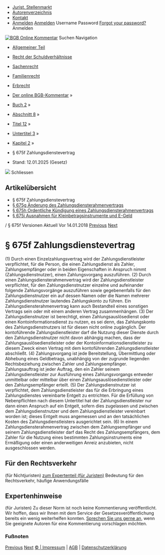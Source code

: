   * [Jurist. Stellenmarkt](https://bgb.kommentar.de/Buch-2/Abschnitt-8/Titel-12/Untertitel-3/Kapitel-2/</job-board> "Jurist. Stellenmarkt")
  * [Autorenverzeichnis](https://bgb.kommentar.de/Buch-2/Abschnitt-8/Titel-12/Untertitel-3/Kapitel-2/</Autorenverzeichnis> "Autorenverzeichnis")
  * [Kontakt](https://bgb.kommentar.de/Buch-2/Abschnitt-8/Titel-12/Untertitel-3/Kapitel-2/</Kontakt>)
  * [Anmelden](https://bgb.kommentar.de/Buch-2/Abschnitt-8/Titel-12/Untertitel-3/Kapitel-2/<#login> "show login form") [Anmelden](https://bgb.kommentar.de/Buch-2/Abschnitt-8/Titel-12/Untertitel-3/Kapitel-2/<#> "hide login form") Username Password
[Forgot your password?](https://bgb.kommentar.de/Buch-2/Abschnitt-8/Titel-12/Untertitel-3/Kapitel-2/</user/forgotpassword>) Anmelden 


[![BGB Online Kommentar](https://bgb.kommentar.de/extension/bgb/design/bgb/images/logo.png)](https://bgb.kommentar.de/Buch-2/Abschnitt-8/Titel-12/Untertitel-3/Kapitel-2/</> "BGB Online Kommentar")
Suchen
Navigation
  * [Allgemeiner Teil](https://bgb.kommentar.de/Buch-2/Abschnitt-8/Titel-12/Untertitel-3/Kapitel-2/</Buch-1>)
  * [Recht der Schuldverhältnisse](https://bgb.kommentar.de/Buch-2/Abschnitt-8/Titel-12/Untertitel-3/Kapitel-2/</Buch-2>)
  * [Sachenrecht](https://bgb.kommentar.de/Buch-2/Abschnitt-8/Titel-12/Untertitel-3/Kapitel-2/</Buch-3>)
  * [Familienrecht](https://bgb.kommentar.de/Buch-2/Abschnitt-8/Titel-12/Untertitel-3/Kapitel-2/</Buch-4>)
  * [Erbrecht](https://bgb.kommentar.de/Buch-2/Abschnitt-8/Titel-12/Untertitel-3/Kapitel-2/</Buch-5>)


  * [Der online BGB-Kommentar](https://bgb.kommentar.de/Buch-2/Abschnitt-8/Titel-12/Untertitel-3/Kapitel-2/</>) »
  * [Buch 2](https://bgb.kommentar.de/Buch-2/Abschnitt-8/Titel-12/Untertitel-3/Kapitel-2/</Buch-2>) »
  * [Abschnitt 8](https://bgb.kommentar.de/Buch-2/Abschnitt-8/Titel-12/Untertitel-3/Kapitel-2/</Buch-2/Abschnitt-8>) »
  * [Titel 12](https://bgb.kommentar.de/Buch-2/Abschnitt-8/Titel-12/Untertitel-3/Kapitel-2/</Buch-2/Abschnitt-8/Titel-12>) »
  * [Untertitel 3](https://bgb.kommentar.de/Buch-2/Abschnitt-8/Titel-12/Untertitel-3/Kapitel-2/</Buch-2/Abschnitt-8/Titel-12/Untertitel-3>) »
  * [Kapitel 2](https://bgb.kommentar.de/Buch-2/Abschnitt-8/Titel-12/Untertitel-3/Kapitel-2/</Buch-2/Abschnitt-8/Titel-12/Untertitel-3/Kapitel-2>) »
  * § 675f Zahlungsdienstevertrag 
  * Stand: 12.01.2025 (Gesetz) 


![](https://vg01.met.vgwort.de/na/1c9909529ead4f509072c06d9081a7d5)
Schliessen 
## Artikelübersicht
  * § 675f Zahlungsdienstevertrag 
  * [ § 675g Änderung des Zahlungsdiensterahmenvertrags ](https://bgb.kommentar.de/Buch-2/Abschnitt-8/Titel-12/Untertitel-3/Kapitel-2/</Buch-2/Abschnitt-8/Titel-12/Untertitel-3/Kapitel-2/Aenderung-des-Zahlungsdiensterahmenvertrags>)
  * [ § 675h Ordentliche Kündigung eines Zahlungsdiensterahmenvertrags ](https://bgb.kommentar.de/Buch-2/Abschnitt-8/Titel-12/Untertitel-3/Kapitel-2/</Buch-2/Abschnitt-8/Titel-12/Untertitel-3/Kapitel-2/Ordentliche-Kuendigung-eines-Zahlungsdiensterahmenvertrags>)
  * [ § 675i Ausnahmen für Kleinbetragsinstrumente und E-Geld ](https://bgb.kommentar.de/Buch-2/Abschnitt-8/Titel-12/Untertitel-3/Kapitel-2/</Buch-2/Abschnitt-8/Titel-12/Untertitel-3/Kapitel-2/Ausnahmen-fuer-Kleinbetragsinstrumente-und-E-Geld>)


/ § 675f 
Versionen  Aktuell Vor 14.01.2018
[Previous](https://bgb.kommentar.de/Buch-2/Abschnitt-8/Titel-12/Untertitel-3/Kapitel-2/</Buch-2/Abschnitt-8/Titel-12/Untertitel-3/Kapitel-1/Abweichende-Vereinbarungen> "§ 675e Abweichende Vereinbarungen") [Next](https://bgb.kommentar.de/Buch-2/Abschnitt-8/Titel-12/Untertitel-3/Kapitel-2/</Buch-2/Abschnitt-8/Titel-12/Untertitel-3/Kapitel-2/Aenderung-des-Zahlungsdiensterahmenvertrags> "§ 675g Änderung des Zahlungsdiensterahmenvertrags")
# § 675f Zahlungsdienstevertrag
(1) Durch einen Einzelzahlungsvertrag wird der Zahlungsdienstleister verpflichtet, für die Person, die einen Zahlungsdienst als Zahler, Zahlungsempfänger oder in beiden Eigenschaften in Anspruch nimmt (Zahlungsdienstnutzer), einen Zahlungsvorgang auszuführen.
(2) Durch einen Zahlungsdiensterahmenvertrag wird der Zahlungsdienstleister verpflichtet, für den Zahlungsdienstnutzer einzelne und aufeinander folgende Zahlungsvorgänge auszuführen sowie gegebenenfalls für den Zahlungsdienstnutzer ein auf dessen Namen oder die Namen mehrerer Zahlungsdienstnutzer lautendes Zahlungskonto zu führen. Ein Zahlungsdiensterahmenvertrag kann auch Bestandteil eines sonstigen Vertrags sein oder mit einem anderen Vertrag zusammenhängen.
(3) Der Zahlungsdienstnutzer ist berechtigt, einen Zahlungsauslösedienst oder einen Kontoinformationsdienst zu nutzen, es sei denn, das Zahlungskonto des Zahlungsdienstnutzers ist für diesen nicht online zugänglich. Der kontoführende Zahlungsdienstleister darf die Nutzung dieser Dienste durch den Zahlungsdienstnutzer nicht davon abhängig machen, dass der Zahlungsauslösedienstleister oder der Kontoinformationsdienstleister zu diesem Zweck einen Vertrag mit dem kontoführenden Zahlungsdienstleister abschließt.
(4) Zahlungsvorgang ist jede Bereitstellung, Übermittlung oder Abhebung eines Geldbetrags, unabhängig von der zugrunde liegenden Rechtsbeziehung zwischen Zahler und Zahlungsempfänger. Zahlungsauftrag ist jeder Auftrag, den ein Zahler seinem Zahlungsdienstleister zur Ausführung eines Zahlungsvorgangs entweder unmittelbar oder mittelbar über einen Zahlungsauslösedienstleister oder den Zahlungsempfänger erteilt.
(5) Der Zahlungsdienstnutzer ist verpflichtet, dem Zahlungsdienstleister das für die Erbringung eines Zahlungsdienstes vereinbarte Entgelt zu entrichten. Für die Erfüllung von Nebenpflichten nach diesem Untertitel hat der Zahlungsdienstleister nur dann einen Anspruch auf ein Entgelt, sofern dies zugelassen und zwischen dem Zahlungsdienstnutzer und dem Zahlungsdienstleister vereinbart worden ist; dieses Entgelt muss angemessen und an den tatsächlichen Kosten des Zahlungsdienstleisters ausgerichtet sein.
(6) In einem Zahlungsdiensterahmenvertrag zwischen dem Zahlungsempfänger und seinem Zahlungsdienstleister darf das Recht des Zahlungsempfängers, dem Zahler für die Nutzung eines bestimmten Zahlungsinstruments eine Ermäßigung oder einen anderweitigen Anreiz anzubieten, nicht ausgeschlossen werden.
## Für den Rechtsverkehr 
(für Nichtjuristen)
[zum Expertenteil (für Juristen)](https://bgb.kommentar.de/Buch-2/Abschnitt-8/Titel-12/Untertitel-3/Kapitel-2/<#expertenhinweise>)
Bedeutung für den Rechtsverkehr, häufige Anwendungsfälle
## Expertenhinweise
(für Juristen)
Zu dieser Norm ist noch keine Kommentierung veröffentlicht. Wir hoffen, dass wir Ihnen mit dem Service der Gesetzesveröffentlichung bereits ein wenig weiterhelfen konnten. [Sprechen Sie uns gerne an](https://bgb.kommentar.de/Buch-2/Abschnitt-8/Titel-12/Untertitel-3/Kapitel-2/</Kontakt>), wenn Sie geeignete Autoren für eine Kommentierung vorschlagen möchten. 
### Fußnoten
[Previous](https://bgb.kommentar.de/Buch-2/Abschnitt-8/Titel-12/Untertitel-3/Kapitel-2/</Buch-2/Abschnitt-8/Titel-12/Untertitel-3/Kapitel-1/Abweichende-Vereinbarungen> "§ 675e Abweichende Vereinbarungen") [Next](https://bgb.kommentar.de/Buch-2/Abschnitt-8/Titel-12/Untertitel-3/Kapitel-2/</Buch-2/Abschnitt-8/Titel-12/Untertitel-3/Kapitel-2/Aenderung-des-Zahlungsdiensterahmenvertrags> "§ 675g Änderung des Zahlungsdiensterahmenvertrags")
[© | Impressum](https://bgb.kommentar.de/Buch-2/Abschnitt-8/Titel-12/Untertitel-3/Kapitel-2/</Kontakt>) | [AGB](https://bgb.kommentar.de/Buch-2/Abschnitt-8/Titel-12/Untertitel-3/Kapitel-2/</AGB>) | [Datenschutzerklärung](https://bgb.kommentar.de/Buch-2/Abschnitt-8/Titel-12/Untertitel-3/Kapitel-2/</Datenschutzerklaerung-fuer-Leser>)
